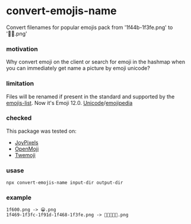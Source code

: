 # convert-emojis-name

Convert filenames for popular emojis pack from '1f44b-1f3fe.png' to '👋🏾.png'

### motivation
Why convert emoji on the client or search for emoji in the hashmap when you can immediately get name a picture by emoji unicode?

### limitation
Files will be renamed if present in the standard and supported by the [emojis-list](https://github.com/Kikobeats/emojis-list). Now it's Emoji 12.0. [Unicode](https://unicode.org/emoji/charts/)/[emojipedia](https://emojipedia.org/emoji-12.0/)

### checked
This package was tested on:
- [JoyPixels](https://www.joypixels.com/)
- [OpenMoji](https://www.openmoji.org/)
- [Twemoji](https://twemoji.twitter.com/)

### usase
```
npx convert-emojis-name input-dir output-dir
```

### example
```
1f600.png -> 😀.png
1f469-1f3fc-1f91d-1f468-1f3fe.png -> 👩🏼‍🤝‍👨🏾.png
```
